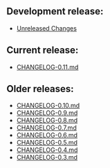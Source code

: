 ## Development release:
  * [Unreleased Changes][0]

## Current release:
  * [CHANGELOG-0.11.md][9]

## Older releases:
  * [CHANGELOG-0.10.md][8]
  * [CHANGELOG-0.9.md][7]
  * [CHANGELOG-0.8.md][6]
  * [CHANGELOG-0.7.md][5]
  * [CHANGELOG-0.6.md][4]
  * [CHANGELOG-0.5.md][3]
  * [CHANGELOG-0.4.md][2]
  * [CHANGELOG-0.3.md][1]


[9]: https://github.com/heptio/velero/blob/master/changelogs/CHANGELOG-0.11.md
[8]: https://github.com/heptio/velero/blob/master/changelogs/CHANGELOG-0.10.md
[7]: https://github.com/heptio/velero/blob/master/changelogs/CHANGELOG-0.9.md
[6]: https://github.com/heptio/velero/blob/master/changelogs/CHANGELOG-0.8.md
[5]: https://github.com/heptio/velero/blob/master/changelogs/CHANGELOG-0.7.md
[4]: https://github.com/heptio/velero/blob/master/changelogs/CHANGELOG-0.6.md
[3]: https://github.com/heptio/velero/blob/master/changelogs/CHANGELOG-0.5.md
[2]: https://github.com/heptio/velero/blob/master/changelogs/CHANGELOG-0.4.md
[1]: https://github.com/heptio/velero/blob/master/changelogs/CHANGELOG-0.3.md
[0]: https://github.com/heptio/velero/blob/master/changelogs/unreleased

